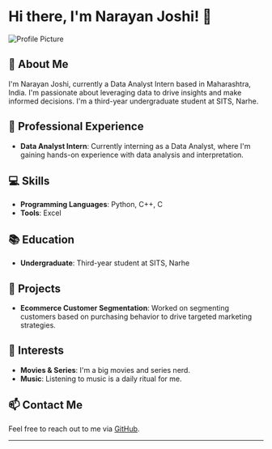 # Hi there, I'm Narayan Joshi! 👋

![Profile Picture](https://github.com/Narayan201120.png)

## 🌟 About Me

I'm Narayan Joshi, currently a Data Analyst Intern based in Maharashtra, India. I'm passionate about leveraging data to drive insights and make informed decisions. I'm a third-year undergraduate student at SITS, Narhe.

## 💼 Professional Experience

- **Data Analyst Intern**: Currently interning as a Data Analyst, where I'm gaining hands-on experience with data analysis and interpretation.

## 💻 Skills

- **Programming Languages**: Python, C++, C
- **Tools**: Excel

## 📚 Education

- **Undergraduate**: Third-year student at SITS, Narhe

## 🚀 Projects

- **Ecommerce Customer Segmentation**: Worked on segmenting customers based on purchasing behavior to drive targeted marketing strategies.

## 🎸 Interests

- **Movies & Series**: I'm a big movies and series nerd.
- **Music**: Listening to music is a daily ritual for me.

## 📫 Contact Me

Feel free to reach out to me via [GitHub](https://github.com/Narayan201120).

---
